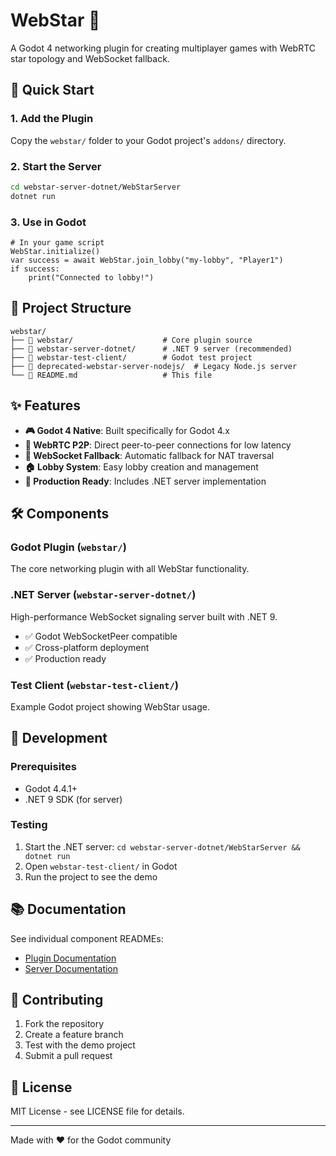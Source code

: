 # WebStar 🌟

A Godot 4 networking plugin for creating multiplayer games with WebRTC star topology and WebSocket fallback.

## 🚀 Quick Start

### 1. Add the Plugin
Copy the `webstar/` folder to your Godot project's `addons/` directory.

### 2. Start the Server
```bash
cd webstar-server-dotnet/WebStarServer
dotnet run
```

### 3. Use in Godot
```gdscript
# In your game script
WebStar.initialize()
var success = await WebStar.join_lobby("my-lobby", "Player1")
if success:
    print("Connected to lobby!")
```

## 📁 Project Structure

```
webstar/
├── 📁 webstar/                    # Core plugin source
├── 📁 webstar-server-dotnet/      # .NET 9 server (recommended)
├── 📁 webstar-test-client/        # Godot test project
├── 📁 deprecated-webstar-server-nodejs/  # Legacy Node.js server
└── 📄 README.md                   # This file
```

## ✨ Features

- **🎮 Godot 4 Native**: Built specifically for Godot 4.x
- **🔗 WebRTC P2P**: Direct peer-to-peer connections for low latency
- **🔄 WebSocket Fallback**: Automatic fallback for NAT traversal
- **🏠 Lobby System**: Easy lobby creation and management
- **🚀 Production Ready**: Includes .NET server implementation

## 🛠️ Components

### Godot Plugin (`webstar/`)
The core networking plugin with all WebStar functionality.

### .NET Server (`webstar-server-dotnet/`)
High-performance WebSocket signaling server built with .NET 9.
- ✅ Godot WebSocketPeer compatible
- ✅ Cross-platform deployment
- ✅ Production ready

### Test Client (`webstar-test-client/`)
Example Godot project showing WebStar usage.

## 🔧 Development

### Prerequisites
- Godot 4.4.1+
- .NET 9 SDK (for server)

### Testing
1. Start the .NET server: `cd webstar-server-dotnet/WebStarServer && dotnet run`
2. Open `webstar-test-client/` in Godot
3. Run the project to see the demo

## 📚 Documentation

See individual component READMEs:
- [Plugin Documentation](webstar/README.md)
- [Server Documentation](webstar-server-dotnet/README.md)

## 🤝 Contributing

1. Fork the repository
2. Create a feature branch
3. Test with the demo project
4. Submit a pull request

## 📄 License

MIT License - see LICENSE file for details.

---

Made with ❤️ for the Godot community
